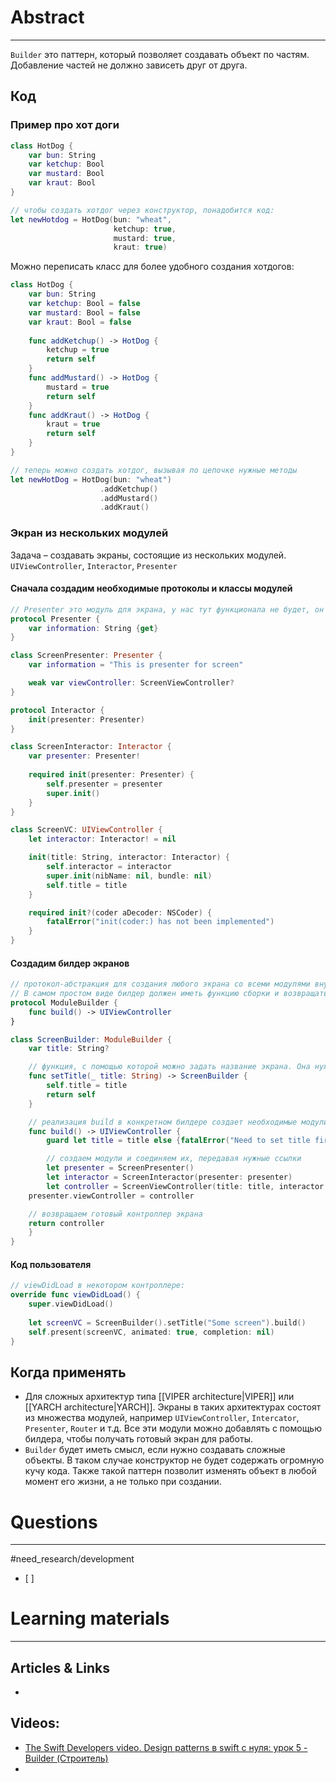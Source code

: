 # Abstract
---
`Builder` это паттерн, который позволяет создавать объект по частям. Добавление частей не должно зависеть друг от друга. 

## Код
### Пример про хот доги
```swift
class HotDog {
	var bun: String
	var ketchup: Bool
	var mustard: Bool
	var kraut: Bool
}

// чтобы создать хотдог через конструктор, понадобится код:
let newHotdog = HotDog(bun: "wheat", 
					   ketchup: true, 
					   mustard: true, 
					   kraut: true)
```

Можно переписать класс для более удобного создания хотдогов:
```swift
class HotDog {
	var bun: String
	var ketchup: Bool = false
	var mustard: Bool = false
	var kraut: Bool = false
	
	func addKetchup() -> HotDog {
		ketchup = true
		return self
	}
	func addMustard() -> HotDog {
		mustard = true
		return self
	}
	func addKraut() -> HotDog {
		kraut = true
		return self
	}
}

// теперь можно создать хотдог, вызывая по цепочке нужные методы
let newHotDog = HotDog(bun: "wheat")
					.addKetchup()
					.addMustard()
					.addKraut()
```



### Экран из нескольких модулей
Задача – создавать экраны, состоящие из нескольких модулей. `UIViewController`, `Interactor`, `Presenter`

#### Сначала создадим необходимые протоколы и классы модулей
```swift
// Presenter это модуль для экрана, у нас тут функционала не будет, он просто выводит информацию о себе
protocol Presenter {
	var information: String {get}
}

class ScreenPresenter: Presenter {
	var information = "This is presenter for screen"

	weak var viewController: ScreenViewController?
}
```

```swift
protocol Interactor {
	init(presenter: Presenter)
}

class ScreenInteractor: Interactor {
	var presenter: Presenter!
	
	required init(presenter: Presenter) {
		self.presenter = presenter
		super.init()
	}
}
```

```swift
class ScreenVC: UIViewController {
	let interactor: Interactor! = nil

	init(title: String, interactor: Interactor) {
		self.interactor = interactor
		super.init(nibName: nil, bundle: nil)
		self.title = title
	}

	required init?(coder aDecoder: NSCoder) {
		fatalError("init(coder:) has not been implemented")
	}
}
```

#### Создадим билдер экранов
```swift
// протокол-абстракция для создания любого экрана со всеми модулями внутри.
// В самом простом виде билдер должен иметь функцию сборки и возвращать готовый объект
protocol ModuleBuilder {
	func build() -> UIViewController
}

class ScreenBuilder: ModuleBuilder {
	var title: String?

	// функция, с помощью которой можно задать название экрана. Она нужна, чтобы в готовый контроллер можно было передать название
	func setTitle(_ title: String) -> ScreenBuilder {
		self.title = title
		return self
	}

	// реализация build в конкретном билдере создает необходимые модули для конкретного экрана и возвращает готовый экран со всеми соединенными модулями
	func build() -> UIViewController {
		guard let title = title else {fatalError("Need to set title first!")}

		// создаем модули и соединяем их, передавая нужные ссылки
		let presenter = ScreenPresenter()
		let interactor = ScreenInteractor(presenter: presenter)
		let controller = ScreenViewController(title: title, interactor: interactor)
	presenter.viewController = controller

	// возвращаем готовый контроллер экрана
	return controller
	}
}
```

#### Код пользователя
```swift
// viewDidLoad в некотором контроллере:
override func viewDidLoad() {
	super.viewDidLoad()
	
	let screenVC = ScreenBuilder().setTitle("Some screen").build()
	self.present(screenVC, animated: true, completion: nil)	
}
```



## Когда применять
- Для сложных архитектур типа [[VIPER architecture\|VIPER]] или [[YARCH architecture\|YARCH]]. Экраны в таких архитектурах состоят из множества модулей, например `UIViewController`, `Intercator`, `Presenter`, `Router` и т.д. Все эти модули можно добавлять с помощью билдера, чтобы получать готовый экран для работы.
- `Builder` будет иметь смысл, если нужно создавать сложные объекты. В таком случае конструктор не будет содержать огромную кучу кода. Также такой паттерн позволит изменять объект в любой момент его жизни, а не только при создании.



# Questions
---
#need_research/development 
- [ ] 



# Learning materials
---
## Articles & Links
- 
## Videos:
- [The Swift Developers video. Design patterns в swift с нуля: урок 5 - Builder (Строитель)](https://youtu.be/okRGGuPL34M)
- 